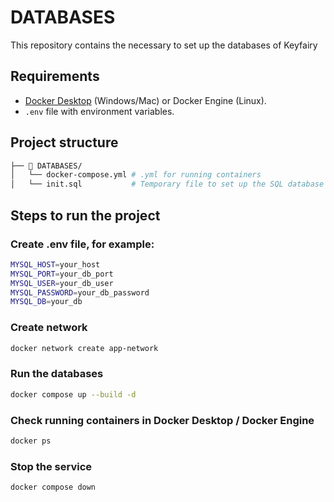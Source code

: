 # DATABASES

This repository contains the necessary to set up the databases of Keyfairy

## Requirements

* [Docker Desktop](https://www.docker.com/products/docker-desktop/) (Windows/Mac) or Docker Engine (Linux).
* `.env` file with environment variables.

##  Project structure

```bash
├── 📁 DATABASES/
│   └── docker-compose.yml # .yml for running containers
│   └── init.sql           # Temporary file to set up the SQL database
```

## Steps to run the project

### Create .env file, for example:

```bash
MYSQL_HOST=your_host
MYSQL_PORT=your_db_port
MYSQL_USER=your_db_user
MYSQL_PASSWORD=your_db_password
MYSQL_DB=your_db
```

### Create network

```bash
docker network create app-network
```

### Run the databases

```bash
docker compose up --build -d
```

### Check running containers in Docker Desktop / Docker Engine

```bash
docker ps
```

### Stop the service

```bash
docker compose down
```